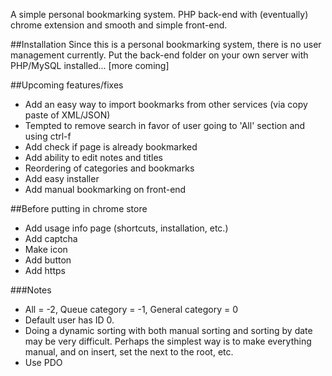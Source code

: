 A simple personal bookmarking system. PHP back-end with (eventually) chrome extension and smooth and simple front-end.

##Installation
Since this is a personal bookmarking system, there is no user management currently. Put the back-end folder on your own server with PHP/MySQL installed... [more coming]


##Upcoming features/fixes
- Add an easy way to import bookmarks from other services (via copy paste of XML/JSON)
- Tempted to remove search in favor of user going to 'All' section and using ctrl-f
- Add check if page is already bookmarked
- Add ability to edit notes and titles
- Reordering of categories and bookmarks
- Add easy installer
- Add manual bookmarking on front-end

##Before putting in chrome store
- Add usage info page (shortcuts, installation, etc.)
- Add captcha
- Make icon
- Add button
- Add https

###Notes
- All = -2, Queue category = -1, General category = 0
- Default user has ID 0.
- Doing a dynamic sorting with both manual sorting and sorting by date may be very difficult. Perhaps the simplest way is to make everything manual, and on insert, set the next to the root, etc.
- Use PDO
